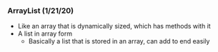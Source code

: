 ### ArrayList (1/21/20)
+ Like an array that is dynamically sized, which has methods with it
+ A list in array form
  + Basically a list that is stored in an array, can add to end easily
